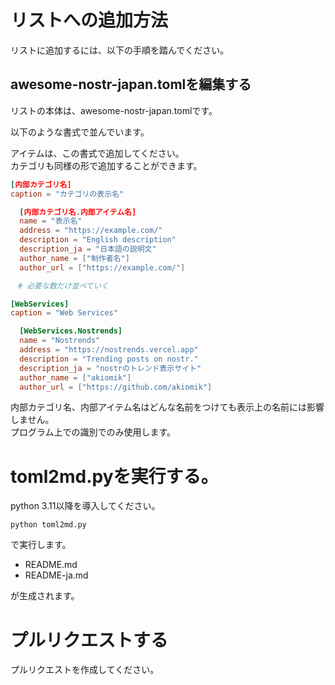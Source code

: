# リストへの追加方法
リストに追加するには、以下の手順を踏んでください。

## awesome-nostr-japan.tomlを編集する
リストの本体は、awesome-nostr-japan.tomlです。

以下のような書式で並んでいます。

アイテムは、この書式で追加してください。  
カテゴリも同様の形で追加することができます。

```toml
[内部カテゴリ名]
caption = "カテゴリの表示名"

  [内部カテゴリ名.内部アイテム名]
  name = "表示名"
  address = "https://example.com/"
  description = "English description"
  description_ja = "日本語の説明文"
  author_name = ["制作者名"]
  author_url = ["https://example.com/"]

　# 必要な数だけ並べていく

[WebServices]
caption = "Web Services"

  [WebServices.Nostrends]
  name = "Nostrends"
  address = "https://nostrends.vercel.app"
  description = "Trending posts on nostr."
  description_ja = "nostrのトレンド表示サイト"
  author_name = ["akiomik"]
  author_url = ["https://github.com/akiomik"]
```

内部カテゴリ名、内部アイテム名はどんな名前をつけても表示上の名前には影響しません。  
プログラム上での識別でのみ使用します。

# toml2md.pyを実行する。
python 3.11以降を導入してください。

`python toml2md.py`

で実行します。

+ README.md
+ README-ja.md

が生成されます。

# プルリクエストする
プルリクエストを作成してください。
